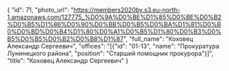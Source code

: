 {
    "id": 71,
    "photo_url": "https://members2020by.s3.eu-north-1.amazonaws.com/127775_%D0%9A%D0%BE%D1%85%D0%BE%D0%B2%D0%B5%D1%86%D0%90%D0%BB%D0%B5%D0%BA%D1%81%D0%B0%D0%BD%D0%B4%D1%80%D0%A1%D0%B5%D1%80%D0%B3%D0%B5%D0%B5%D0%B2%D0%B8%D1%87",
    "full_name": "Коховец Александр Сергеевич",
    "offices": "[{\"id\": \"01-13\", \"name\": \"Прокуратура Лунинецкого района\", \"position\": \"Старший помощник прокурора\"}]",
    "title": "Коховец Александр Сергеевич"
}